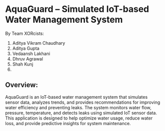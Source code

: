 # **AquaGuard – Simulated IoT-based Water Management System** 

By Team XORcists:
1. Aditya Vikram Chaudhary
2. Aditya Gupta
3. Vedaansh Lakhani
4. Dhruv Agrawal
5. Shah Kunj
6. 
## Overview:
AquaGuard is an IoT-based water management system that simulates sensor data, analyzes trends, and provides recommendations for improving water efficiency and preventing leaks. The system monitors water flow, pressure, temperature, and detects leaks using simulated IoT sensor data. 
This application is designed to help optimize water usage, reduce water loss, and provide predictive insights for system maintenance.
